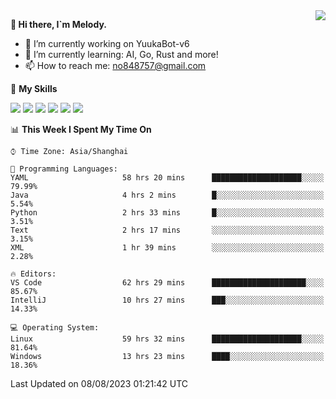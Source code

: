 <a href="#">
  <img align="right" src="https://github-readme-stats.vercel.app/api?username=melodyyuuka&count_private=true&show_icons=true" />
</a>

**👋 Hi there, I`m Melody.**

- 🔭 I’m currently working on YuukaBot-v6
- 🌱 I’m currently learning: AI, Go, Rust and more!
- 📫 How to reach me: no848757@gmail.com

🌟 **My Skills** 

![](https://img.shields.io/badge/-Python-3e74a2?style=flat-square&logo=Python&logoColor=fff)
![](https://img.shields.io/badge/-Java-007396?style=flat-square&logo=OpenJDK&logoColor=fff)
![](https://img.shields.io/badge/-Node.js-339933?style=flat-square&logo=Node.js&logoColor=fff)
![](https://img.shields.io/badge/-Git-f05032?style=flat-square&logo=git&logoColor=fff)
![](https://img.shields.io/badge/-PostgreSQL-4169e1?style=flat-square&logo=PostgreSQL&logoColor=fff)
![](https://img.shields.io/badge/-VSCode-007acc?style=flat-square&logo=Visual-Studio-Code&logoColor=fff)


<!--START_SECTION:waka-->
📊 **This Week I Spent My Time On** 

```text
⌚︎ Time Zone: Asia/Shanghai

💬 Programming Languages: 
YAML                     58 hrs 20 mins      ████████████████████░░░░░   79.99% 
Java                     4 hrs 2 mins        █░░░░░░░░░░░░░░░░░░░░░░░░   5.54% 
Python                   2 hrs 33 mins       █░░░░░░░░░░░░░░░░░░░░░░░░   3.51% 
Text                     2 hrs 17 mins       ░░░░░░░░░░░░░░░░░░░░░░░░░   3.15% 
XML                      1 hr 39 mins        ░░░░░░░░░░░░░░░░░░░░░░░░░   2.28%

🔥 Editors: 
VS Code                  62 hrs 29 mins      █████████████████████░░░░   85.67% 
IntelliJ                 10 hrs 27 mins      ███░░░░░░░░░░░░░░░░░░░░░░   14.33%

💻 Operating System: 
Linux                    59 hrs 32 mins      ████████████████████░░░░░   81.64% 
Windows                  13 hrs 23 mins      ████░░░░░░░░░░░░░░░░░░░░░   18.36%

```


 Last Updated on 08/08/2023 01:21:42 UTC
<!--END_SECTION:waka-->
